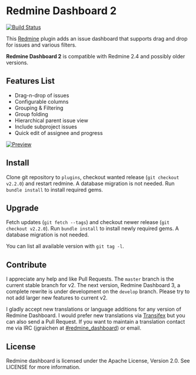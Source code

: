 Redmine Dashboard 2
===================

[![Build Status](https://travis-ci.org/jgraichen/redmine_dashboard.png?branch=master)](https://travis-ci.org/jgraichen/redmine_dashboard)

This [Redmine](http://redmine.org) plugin adds an issue dashboard that supports drag and drop for issues and various filters.

**Redmine Dashboard 2** is compatible with Redmine 2.4 and possibly older versions.

Features List
-------------

* Drag-n-drop of issues
* Configurable columns
* Grouping & Filtering
* Group folding
* Hierarchical parent issue view
* Include subproject issues
* Quick edit of assignee and progress

[![Preview](http://altimos.de/rdb/img/rdb_2-1.png)](http://altimos.de/rdb/img/rdb_2-1.png)

Install
-------

Clone git repository to `plugins`, checkout wanted release (`git checkout v2.2.0`) and restart redmine. A database migration is not needed. Run `bundle install` to install required gems.

Upgrade
-------

Fetch updates (`git fetch --tags`) and checkout newer release (`git checkout v2.2.0`). Run `bundle install` to install newly required gems. A database migration is not needed.

You can list all available version with `git tag -l`.

Contribute
----------

I appreciate any help and like Pull Requests. The `master` branch is the current stable branch for v2. The next version, Redmine Dashboard 3, a complete rewrite is under development on the `develop` branch. Please try to not add larger new features to current v2.

I gladly accept new translations or language additions for any version of Redmine Dashboard. I would prefer new translations via [Transifex](https://www.transifex.com/organization/redmine_dashboard/dashboard) but you can also send a Pull Request. If you want to maintain a translation contact me via IRC (jgraichen at [#redmine_dashboard](irc://irc.freenode.net/redmine_dashboard)) or email.

License
-------

Redmine dashboard is licensed under the Apache License, Version 2.0.
See LICENSE for more information.
